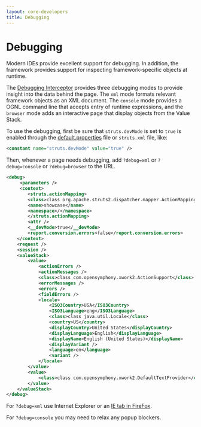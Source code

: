 ```yaml
---
layout: core-developers
title: Debugging
---
```


# Debugging

Modern IDEs provide excellent support for debugging. In addition, the framework provides support for inspecting
framework-specific objects at runtime.

The [Debugging Interceptor](debugging-interceptor) provides three debugging modes to provide insight into the data 
behind the page. The `xml` mode formats relevant framework objects as an XML document. The `console` mode provides 
a OGNL command line that accepts entry of runtime expressions, and the `browser` mode adds an interactive page that 
display objects from the Value Stack.

To use the debugging, first be sure that `struts.devMode` is set to `true` is enabled through 
the [default.properties](default-properties) file or `struts.xml` file, like:

```xml
<constant name="struts.devMode" value="true" />
```

Then, whenever a page needs debugging, add `?debug=xml` or `?debug=console` or `?debug=browser` to the URL.

```xml
<debug>
     <parameters /> 
     <context>
        <struts.actionMapping>
        <class>class org.apache.struts2.dispatcher.mapper.ActionMapping</class> 
        <name>showcase</name> 
        <namespace>/</namespace> 
        </struts.actionMapping>
        <attr /> 
        <__devMode>true</__devMode> 
        <report.conversion.errors>false</report.conversion.errors> 
    </context>
    <request /> 
    <session /> 
    <valueStack>
        <value>
            <actionErrors /> 
            <actionMessages /> 
            <class>class com.opensymphony.xwork2.ActionSupport</class> 
            <errorMessages /> 
            <errors /> 
            <fieldErrors /> 
            <locale>
                <ISO3Country>USA</ISO3Country> 
                <ISO3Language>eng</ISO3Language> 
                <class>class java.util.Locale</class> 
                <country>US</country> 
                <displayCountry>United States</displayCountry> 
                <displayLanguage>English</displayLanguage> 
                <displayName>English (United States)</displayName> 
                <displayVariant /> 
                <language>en</language> 
                <variant /> 
            </locale>
        </value>
        <value>
            <class>class com.opensymphony.xwork2.DefaultTextProvider</class> 
        </value>
    </valueStack>
</debug>
```

For `?debug=xml` use Internet Explorer or an [IE tab in FireFox](http://ietab.mozdev.org/).

For `?debug=console` you may need to relax any popup blockers.
